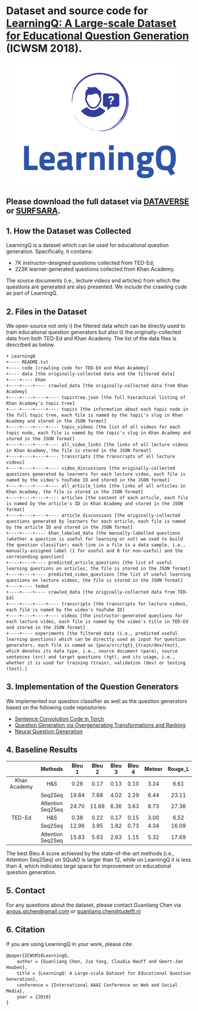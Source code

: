 # Dataset and source code for [LearningQ: A Large-scale Dataset for Educational Question Generation](./ICWSM2018_LearningQ_preprint.pdf) (ICWSM 2018).

<p align="center" width="100px"> 
<img src="./LearningQ_Logo.png">
</p>

## Please download the full dataset via [DATAVERSE](https://dataverse.mpi-sws.org/dataverse/icwsm18) or [SURFSARA](https://surfdrive.surf.nl/files/index.php/s/fmVNjwdauXMIdcr).

## 1. How the Dataset was Collected
LearningQ is a dataset which can be used for educational question generation. Specifically, it contains:

* 7K instructor-designed questions collected from TED-Ed;
* 223K learner-generated questions collected from Khan Academy.

The source documents (i.e., lecture videos and articles) from which the questions are generated are also presented. We include the crawling code as part of LearningQ.

## 2. Files in the Dataset
We open-source not only i) the filtered data which can be directly used to train educational question generators but also ii) the originally-collected data from both TED-Ed and Khan Academy. The list of the data files is described as below.

```
+ LearningQ
+---- README.txt
+---- code [crawling code for TED-Ed and Khan Academy]
+---- data [the originally-collected data and the filtered data]
+----+---- khan
+----+----+---- crawled_data [the originally-collected data from Khan Academy]
+----+----+----+---- topictree.json [the full hierachical listing of Khan Academy's topic tree]
+----+----+----+---- topics [the information about each topic node in the full topic tree, each file is named by the topic's slug in Khan Academy and stored in the JSON format]
+----+----+----+---- topic_videos [the list of all videos for each topic node, each file is named by the topic's slug in Khan Academy and stored in the JSON format]
+----+----+----+---- all_video_links [the links of all lecture videos in Khan Academy, the file is stored in the JSON format]
+----+----+----+---- transcripts [the transcripts of all lecture videos]
+----+----+----+---- video_discussions [the originally-collected questions generated by learners for each lecture video, each file is named by the video's YouTube ID and stored in the JSON format]
+----+----+----+---- all_article_links [the links of all articles in Khan Academy, the file is stored in the JSON format]
+----+----+----+---- articles [the content of each article, each file is named by the article's ID in Khan Academy and stored in the JSON format]
+----+----+----+---- article_discussions [the originally-collected questions generated by learners for each article, each file is named by the article ID and stored in the JSON format]
+----+----+---- khan_labeled_data [the manually-labelled questions (whether a question is useful for learning or not) we used to build the question classifier; each line in a file is a data sample, i.e., manually-assigned label (1 for useful and 0 for non-useful) and the corresonding question]
+----+----+---- predicted_article_questions [the list of useful learning questions on articles, the file is stored in the JSON format]
+----+----+---- predicted_video_questions [the list of useful learning questions on lecture videos, the file is stored in the JSON format]
+----+---- teded
+----+----+---- crawled_data [the originally-collected data from TED-Ed]
+----+----+----+---- transcripts [the transcripts for lecture videos, each file is named by the video's YouTube ID]
+----+----+----+---- videos [the instructor-generated questions for each lecture video, each file is named by the video's title in TED-Ed and stored in the JSON format]
+----+---- experiments [the filtered data (i.e., predicted useful learning questions) which can be directly used as input for question generators, each file is named as {para/src/tgt}_{train/dev/test}, which denotes its data type, i.e., source document (para), source sentences (src) and target questions (tgt), and its usage, i.e., whether it is used for training (train), validation (dev) or testing (test).]
```

## 3. Implementation of the Question Generators
We implemented our question classifier as well as the question generators based on the following code repositories:
* [Sentence Convolution Code in Torch](https://github.com/harvardnlp/sent-conv-torch)
* [Question Generation via Overgenerating Transformations and Ranking](http://www.cs.cmu.edu/~ark/mheilman/questions/)
* [Neural Question Generation](https://github.com/xinyadu/nqg)

## 4. Baseline Results
|              |      Methods      | Bleu 1 | Bleu 2 | Bleu 3 | Bleu 4 | Meteor | Rouge_L |
|:------------:|:-----------------:|:------:|:------:|:------:|:------:|:------:|:-------:|
| Khan Academy |        H&S        |  0.28  |  0.17  |  0.13  |  0.10  |  3.24  |   6.61  |
|              |      Seq2Seq      |  19.84 |  7.68  |  4.02  |  2.29  |  6.44  |  23.11  |
|              | Attention Seq2Seq |  24.70 |  11.68 |  6.36  |  3.63  |  8.73  |  27.36  |
|    TED-Ed    |        H&S        |  0.38  |  0.22  |  0.17  |  0.15  |  3.00  |   6.52  |
|              |      Seq2Seq      |  12.96 |  3.95  |  1.82  |  0.73  |  4.34  |  16.09  |
|              | Attention Seq2Seq |  15.83 |  5.63  |  2.63  |  1.15  |  5.32  |  17.69  |

The best Bleu 4 score achieved by the state-of-the-art methods (i.e., Attention Seq2Seq) on SQuAD is larger than 12, while on LearningQ it is less than 4, which indicates large space for improvement on educational question generation.

## 5. Contact
For any questions about the dataset, please contact Guanliang Chen via angus.glchen@gmail.com or guanliang.chen@tudelft.nl

## 6. Citation
If you are using LearningQ in your work, please cite:
```
@paper{ICWSM18LearningQ,
	author = {Guanliang Chen, Jie Yang, Claudia Hauff and Geert-Jan Houben},
	title = {LearningQ: A Large-scale Dataset for Educational Question Generation},
	conference = {International AAAI Conference on Web and Social Media},
	year = {2018}
}
```

